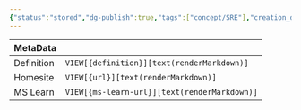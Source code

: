 ```yaml
---
{"status":"stored","dg-publish":true,"tags":["concept/SRE"],"creation_date":"2024-05-06 09:51","definition":"Manual page (often referred to on UNIX based systems)","ms-learn-url":"undefined","url":"undefined","aliases":null,"permalink":"/concepts/man-page/","dgPassFrontmatter":true}
---
```



| MetaData   |                                              |
| ---------- | -------------------------------------------- |
| Definition | `VIEW[{definition}][text(renderMarkdown)]`   |
| Homesite   | `VIEW[{url}][text(renderMarkdown)]`          |
| MS Learn   | `VIEW[{ms-learn-url}][text(renderMarkdown)]` |
